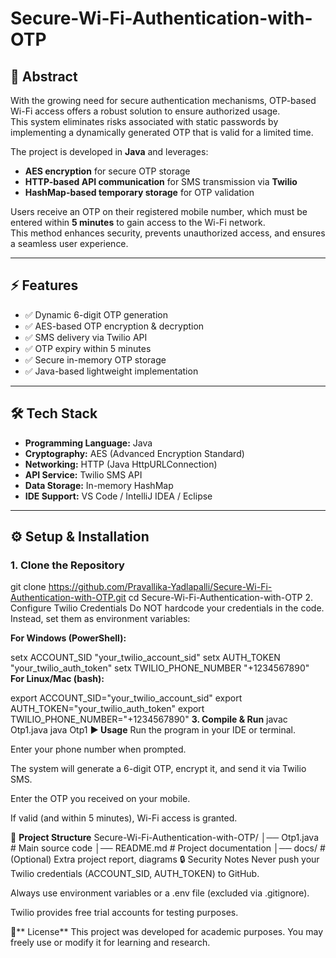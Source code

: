 # Secure-Wi-Fi-Authentication-with-OTP
## 📖 Abstract
With the growing need for secure authentication mechanisms, OTP-based Wi-Fi access offers a robust solution to ensure authorized usage.  
This system eliminates risks associated with static passwords by implementing a dynamically generated OTP that is valid for a limited time.  

The project is developed in **Java** and leverages:
- **AES encryption** for secure OTP storage  
- **HTTP-based API communication** for SMS transmission via **Twilio**  
- **HashMap-based temporary storage** for OTP validation  

Users receive an OTP on their registered mobile number, which must be entered within **5 minutes** to gain access to the Wi-Fi network.  
This method enhances security, prevents unauthorized access, and ensures a seamless user experience.

---

## ⚡ Features
- ✅ Dynamic 6-digit OTP generation  
- ✅ AES-based OTP encryption & decryption  
- ✅ SMS delivery via Twilio API  
- ✅ OTP expiry within 5 minutes  
- ✅ Secure in-memory OTP storage  
- ✅ Java-based lightweight implementation  

---

## 🛠️ Tech Stack
- **Programming Language:** Java  
- **Cryptography:** AES (Advanced Encryption Standard)  
- **Networking:** HTTP (Java HttpURLConnection)  
- **API Service:** Twilio SMS API  
- **Data Storage:** In-memory HashMap  
- **IDE Support:** VS Code / IntelliJ IDEA / Eclipse  

---

## ⚙️ Setup & Installation

### 1. Clone the Repository
git clone https://github.com/Pravallika-Yadlapalli/Secure-Wi-Fi-Authentication-with-OTP.git
cd Secure-Wi-Fi-Authentication-with-OTP
2. Configure Twilio Credentials
Do NOT hardcode your credentials in the code. Instead, set them as environment variables:

**For Windows (PowerShell):**

setx ACCOUNT_SID "your_twilio_account_sid"
setx AUTH_TOKEN "your_twilio_auth_token"
setx TWILIO_PHONE_NUMBER "+1234567890"
**For Linux/Mac (bash):**

export ACCOUNT_SID="your_twilio_account_sid"
export AUTH_TOKEN="your_twilio_auth_token"
export TWILIO_PHONE_NUMBER="+1234567890"
**3. Compile & Run**
javac Otp1.java
java Otp1
**▶️ Usage**
Run the program in your IDE or terminal.

Enter your phone number when prompted.

The system will generate a 6-digit OTP, encrypt it, and send it via Twilio SMS.

Enter the OTP you received on your mobile.

If valid (and within 5 minutes), Wi-Fi access is granted.

📂 **Project Structure**
Secure-Wi-Fi-Authentication-with-OTP/
│── Otp1.java          # Main source code
│── README.md          # Project documentation
│── docs/              # (Optional) Extra project report, diagrams
🔒 Security Notes
Never push your Twilio credentials (ACCOUNT_SID, AUTH_TOKEN) to GitHub.

Always use environment variables or a .env file (excluded via .gitignore).

Twilio provides free trial accounts for testing purposes.

📜** License**
This project was developed for academic purposes.
You may freely use or modify it for learning and research.

